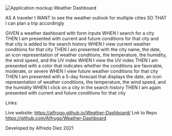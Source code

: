 

![Application mockup Weather Dashboard](https://user-images.githubusercontent.com/36056407/146691531-3c650534-7c5c-4257-b1ab-4ff17af86395.png)

AS A traveler
I WANT to see the weather outlook for multiple cities
SO THAT I can plan a trip accordingly

GIVEN a weather dashboard with form inputs
WHEN I search for a city
THEN I am presented with current and future conditions for that city and that city is added to the search history
WHEN I view current weather conditions for that city
THEN I am presented with the city name, the date, an icon representation of weather conditions, the temperature, the humidity, the wind speed, and the UV index
WHEN I view the UV index
THEN I am presented with a color that indicates whether the conditions are favorable, moderate, or severe
WHEN I view future weather conditions for that city
THEN I am presented with a 5-day forecast that displays the date, an icon representation of weather conditions, the temperature, the wind speed, and the humidity
WHEN I click on a city in the search history
THEN I am again presented with current and future conditions for that city



Links:

Live website: https://alfrugo.github.io/Weather-Dashboard/
Lnk to Repo https://github.com/Alfrugo/Weather-Dashboard


Developed by Alfredo Diez 2021

